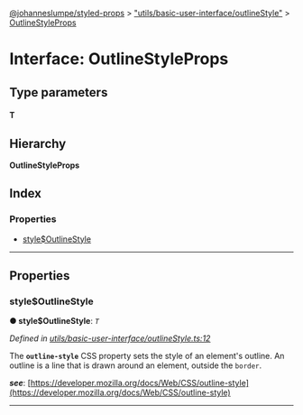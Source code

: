 [@johanneslumpe/styled-props](../README.md) > ["utils/basic-user-interface/outlineStyle"](../modules/_utils_basic_user_interface_outlinestyle_.md) > [OutlineStyleProps](../interfaces/_utils_basic_user_interface_outlinestyle_.outlinestyleprops.md)

# Interface: OutlineStyleProps

## Type parameters
#### T 
## Hierarchy

**OutlineStyleProps**

## Index

### Properties

* [style$OutlineStyle](_utils_basic_user_interface_outlinestyle_.outlinestyleprops.md#style_outlinestyle)

---

## Properties

<a id="style_outlinestyle"></a>

###  style$OutlineStyle

**● style$OutlineStyle**: *`T`*

*Defined in [utils/basic-user-interface/outlineStyle.ts:12](https://github.com/johanneslumpe/styled-props/blob/8e709f1/src/utils/basic-user-interface/outlineStyle.ts#L12)*

The **`outline-style`** CSS property sets the style of an element's outline. An outline is a line that is drawn around an element, outside the `border`.

*__see__*: [https://developer.mozilla.org/docs/Web/CSS/outline-style](https://developer.mozilla.org/docs/Web/CSS/outline-style)

___

